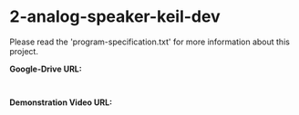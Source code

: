 # 2-analog-speaker-keil-dev

Please read the 'program-specification.txt' for more information about this
project.

**Google-Drive URL:**
```
 
```

**Demonstration Video URL:**
```

``` 
